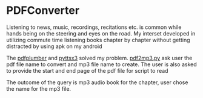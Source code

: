# PDFConverter
Listening to news, music, recordings, recitations etc. is common while hands being on the steering and eyes on the road. My interset developed in utilizing commute time listening books chapter by chapter without getting distracted by using apk on my android<br>

The [pdfplumber](https://pypi.org/project/pdfplumber/0.1.2/) and [pyttsx3](https://pypi.org/project/pyttsx3/) solved my problem. [pdf2mp3.py](https://github.com/qaswarh/PDFConverter/blob/main/pdf2mp3.py) ask user the pdf file name to convert and mp3 file name to create. The user is also asked to provide the start and end page of the pdf file for script to read<br>

The outcome of the query is mp3 audio book for the chapter, user chose the name for the mp3 file.

